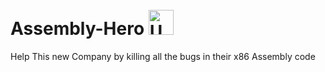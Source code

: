 # Assembly-Hero <a href="https://imgbb.com/"><img src="https://i.ibb.co/SBmNNZW/Untitled-design.png" alt="Untitled-design" border="0" width=40 style="margin-top:10px"></a><br /><a target='_blank' href='https://dedupelist.com/'></a>
Help This new Company  by killing all the bugs in their x86 Assembly code
